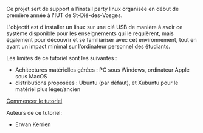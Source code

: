 Ce projet sert de support à l'install party linux organisée en début de première année à l'IUT de St-Dié-des-Vosges.

L'objectif est d'installer un linux sur une clé USB de manière à avoir ce système disponible pour les enseignements qui le requièrent, mais également pour découvrir et se familiariser avec cet environnement, tout en ayant un impact minimal sur l'ordinateur personnel des étudiants.

Les limites de ce tutoriel sont les suivantes :
- Achitectures matérielles gérées : PC sous Windows, ordinateur Apple sous MacOS
- distributions proposées : Ubuntu (par défaut), et Xubuntu pour le matériel plus léger/ancien

[Commencer le tutoriel](Preparatifs.md)

Auteurs de ce tutoriel:
- Erwan Kerrien
